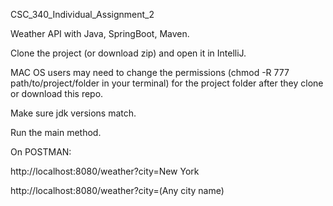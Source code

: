 CSC_340_Individual_Assignment_2


Weather API with Java, SpringBoot, Maven.


Clone the project (or download zip) and open it in IntelliJ.



MAC OS users may need to change the permissions (chmod -R 777 path/to/project/folder in your terminal) for the project folder after they clone or download this repo.


Make sure jdk versions match.


Run the main method.


On POSTMAN:

http://localhost:8080/weather?city=New York

http://localhost:8080/weather?city=(Any city name)
